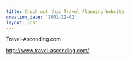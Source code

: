 ```yaml
---
title: Check out this Travel Planning Website
creation_date: '2001-12-02'
layout: post
---
```


Travel-Ascending.com

http://www.travel-ascending.com/

